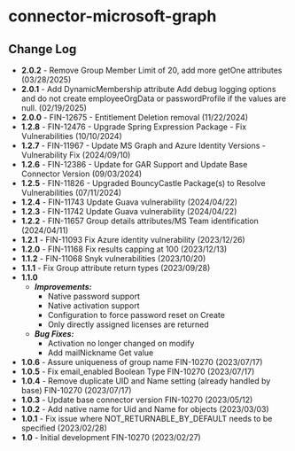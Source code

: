 # connector-microsoft-graph

## Change Log

+ **2.0.2** - Remove Group Member Limit of 20, add more getOne attributes (03/28/2025)
+ **2.0.1** - Add DynamicMembership attribute Add debug logging options and do not create employeeOrgData or passwordProfile if the values are null. (02/19/2025)
+ **2.0.0** - FIN-12675 - Entitlement Deletion removal (11/22/2024)
+ **1.2.8** - FIN-12476 - Upgrade Spring Expression Package - Fix Vulnerabilities (10/10/2024)
+ **1.2.7** - FIN-11967 - Update MS Graph and Azure Identity Versions - Vulnerability Fix (2024/09/10)
+ **1.2.6** - FIN-12386 - Update for GAR Support and Update Base Connector Version (09/03/2024)
+ **1.2.5** - FIN-11826 - Upgraded BouncyCastle Package(s) to Resolve Vulnerabilities (07/11/2024)
+ **1.2.4** - FIN-11743 Update Guava vulnerability (2024/04/22)
+ **1.2.3** - FIN-11742 Update Guava vulnerability (2024/04/22)
+ **1.2.2** - FIN-11657 Group details attributes/MS Team identification (2024/04/11)
+ **1.2.1** - FIN-11093 Fix Azure identity vulnerability (2023/12/26)
+ **1.2.0** - FIN-11168 Fix results capping at 100 (2023/12/13)
+ **1.1.2** - FIN-11068 Snyk vulnerabilities (2023/10/20)
+ **1.1.1** - Fix Group attribute return types (2023/09/28)
+ **1.1.0**
  + ***Improvements:***
    + Native password support
    + Native activation support
    + Configuration to force password reset on Create
    + Only directly assigned licenses are returned
  + ***Bug Fixes:***
    + Activation no longer changed on modify
    + Add mailNickname Get value
+ **1.0.6** - Assure uniqueness of group name FIN-10270 (2023/07/17)
+ **1.0.5** - Fix email_enabled Boolean Type FIN-10270 (2023/07/17)
+ **1.0.4** - Remove duplicate UID and Name setting (already handled by base) FIN-10270 (2023/07/17)
+ **1.0.3** - Update base connector version FIN-10270 (2023/05/12)
+ **1.0.2** - Add native name for Uid and Name for objects (2023/03/03)
+ **1.0.1** - Fix issue where NOT_RETURNABLE_BY_DEFAULT needs to be specified (2023/02/28)
+ **1.0** - Initial development FIN-10270 (2023/02/27)
